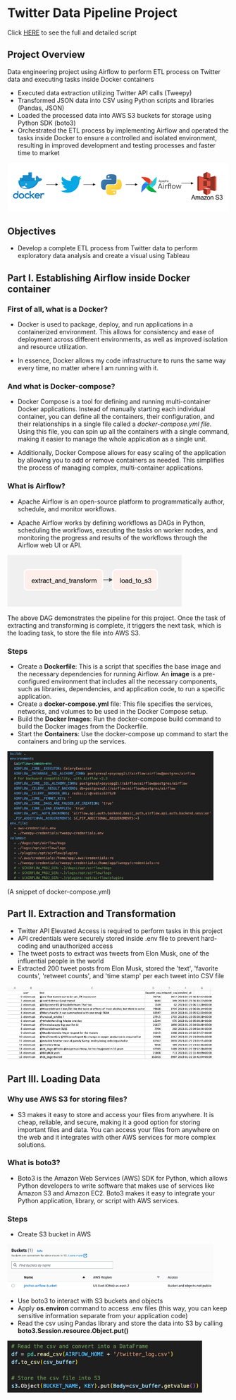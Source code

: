 # Twitter Data Pipeline Project

Click [HERE](https://github.com/choijin/Twitter_Data_Pipeline_ETL/tree/main/airflow-docker) to see the full and detailed script

## Project Overview
Data engineering project using Airflow to perform ETL process on Twitter data and executing tasks inside Docker containers

* Executed data extraction utilizing Twitter API calls (Tweepy)
* Transformed JSON data into CSV using Python scripts and libraries (Pandas, JSON)
* Loaded the processed data into AWS S3 buckets for storage using Python SDK (boto3)
* Orchestrated the ETL process by implementing Airflow and operated the tasks inside Docker to ensure a controlled and isolated environment, resulting in improved development and testing processes and faster time to market

![](/images/pipeline_img_new.png) 

## Objectives
* Develop a complete ETL process from Twitter data to perform exploratory data analysis and create a visual using Tableau

## Part I. Establishing Airflow inside Docker container

### First of all, what is a Docker?

* Docker is used to package, deploy, and run applications in a containerized environment. This allows for consistency and ease of deployment across different environments, as well as improved isolation and resource utilization.

* In essence, Docker allows my code infrastructure to runs the same way every time, no matter where I am running with it.

### And what is Docker-compose?

* Docker Compose is a tool for defining and running multi-container Docker applications. Instead of manually starting each individual container, you can define all the containers, their configuration, and their relationships in a single file called a *docker-compose.yml file*. Using this file, you can spin up all the containers with a single command, making it easier to manage the whole application as a single unit. 

* Additionally, Docker Compose allows for easy scaling of the application by allowing you to add or remove containers as needed. This simplifies the process of managing complex, multi-container applications.

### What is Airflow?

* Apache Airflow is an open-source platform to programmatically author, schedule, and monitor workflows. 

* Apache Airflow works by defining workflows as DAGs in Python, scheduling the workflows, executing the tasks on worker nodes, and monitoring the progress and results of the workflows through the Airflow web UI or API.

![](/images/dag.png) 

The above DAG demonstrates the pipeline for this project. Once the task of extracting and transforming is complete, it triggers the next task, which is the loading task, to store the file into AWS S3.

### Steps

* Create a **Dockerfile**: This is a script that specifies the base image and the necessary dependencies for running Airflow. An **image** is a pre-configured environment that includes all the necessary components, such as libraries, dependencies, and application code, to run a specific application. 
* Create a **docker-compose.yml** file: This file specifies the services, networks, and volumes to be used in the Docker Compose setup.
* Build the **Docker Images**: Run the docker-compose build command to build the Docker images from the Dockerfile.
* Start the **Containers**: Use the docker-compose up command to start the containers and bring up the services.

![](/images/docker-compose.png)

(A snippet of docker-compose.yml)

## Part II. Extraction and Transformation

* Twitter API Elevated Access is required to perform tasks in this project
* API credentials were securely stored inside .env file to prevent hard-coding and unauthorized access
* The tweet posts to extract was tweets from Elon Musk, one of the influential people in the world
* Extracted 200 tweet posts from Elon Musk, stored the 'text', 'favorite counts', 'retweet counts', and 'time stamp' per each tweet into CSV file

![](/images/elon.png)

## Part III. Loading Data

### Why use AWS S3 for storing files?
* S3 makes it easy to store and access your files from anywhere. It is cheap, reliable, and secure, making it a good option for storing important files and data. You can access your files from anywhere on the web and it integrates with other AWS services for more complex solutions.

### What is boto3?
* Boto3 is the Amazon Web Services (AWS) SDK for Python, which allows Python developers to write software that makes use of services like Amazon S3 and Amazon EC2. Boto3 makes it easy to integrate your Python application, library, or script with AWS services. 

### Steps
* Create S3 bucket in AWS

![](/images/bucket.png)

* Use boto3 to interact with S3 buckets and objects
* Apply **os.environ** command to access .env files (this way, you can keep sensitive information separate from your application code)
* Read the csv using Pandas library and store the data into S3 by calling **boto3.Session.resource.Object.put()**

![](/images/boto3.png)


